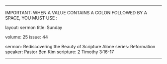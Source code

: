 ---

IMPORTANT: WHEN A VALUE CONTAINS A COLON FOLLOWED BY A SPACE, YOU MUST USE &#58;

layout: sermon
title: Sunday

volume: 25
issue: 44

sermon: Rediscovering the Beauty of Scripture Alone
series: Reformation
speaker: Pastor Ben Kim
scripture: 2 Timothy 3:16-17

---